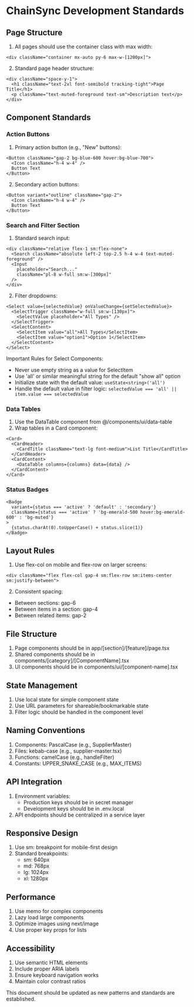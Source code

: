 # ChainSync Development Standards

## Page Structure
1. All pages should use the container class with max width:
```tsx
<div className="container mx-auto py-6 max-w-[1200px]">
```

2. Standard page header structure:
```tsx
<div className="space-y-1">
  <h1 className="text-2xl font-semibold tracking-tight">Page Title</h1>
  <p className="text-muted-foreground text-sm">Description text</p>
</div>
```

## Component Standards

### Action Buttons
1. Primary action button (e.g., "New" buttons):
```tsx
<Button className="gap-2 bg-blue-600 hover:bg-blue-700">
  <Icon className="h-4 w-4" />
  Button Text
</Button>
```

2. Secondary action buttons:
```tsx
<Button variant="outline" className="gap-2">
  <Icon className="h-4 w-4" />
  Button Text
</Button>
```

### Search and Filter Section
1. Standard search input:
```tsx
<div className="relative flex-1 sm:flex-none">
  <Search className="absolute left-2 top-2.5 h-4 w-4 text-muted-foreground" />
  <Input
    placeholder="Search..."
    className="pl-8 w-full sm:w-[300px]"
  />
</div>
```

2. Filter dropdowns:
```tsx
<Select value={selectedValue} onValueChange={setSelectedValue}>
  <SelectTrigger className="w-full sm:w-[130px]">
    <SelectValue placeholder="All Types" />
  </SelectTrigger>
  <SelectContent>
    <SelectItem value="all">All Types</SelectItem>
    <SelectItem value="option1">Option 1</SelectItem>
  </SelectContent>
</Select>
```

Important Rules for Select Components:
- Never use empty string as a value for SelectItem
- Use 'all' or similar meaningful string for the default "show all" option
- Initialize state with the default value: `useState<string>('all')`
- Handle the default value in filter logic: `selectedValue === 'all' || item.value === selectedValue`

### Data Tables
1. Use the DataTable component from @/components/ui/data-table
2. Wrap tables in a Card component:
```tsx
<Card>
  <CardHeader>
    <CardTitle className="text-lg font-medium">List Title</CardTitle>
  </CardHeader>
  <CardContent>
    <DataTable columns={columns} data={data} />
  </CardContent>
</Card>
```

### Status Badges
```tsx
<Badge 
  variant={status === 'active' ? 'default' : 'secondary'}
  className={status === 'active' ? 'bg-emerald-500 hover:bg-emerald-600' : 'bg-muted'}
>
  {status.charAt(0).toUpperCase() + status.slice(1)}
</Badge>
```

## Layout Rules
1. Use flex-col on mobile and flex-row on larger screens:
```tsx
<div className="flex flex-col gap-4 sm:flex-row sm:items-center sm:justify-between">
```

2. Consistent spacing:
- Between sections: gap-6
- Between items in a section: gap-4
- Between related items: gap-2

## File Structure
1. Page components should be in app/[section]/[feature]/page.tsx
2. Shared components should be in components/[category]/[ComponentName].tsx
3. UI components should be in components/ui/[component-name].tsx

## State Management
1. Use local state for simple component state
2. Use URL parameters for shareable/bookmarkable state
3. Filter logic should be handled in the component level

## Naming Conventions
1. Components: PascalCase (e.g., SupplierMaster)
2. Files: kebab-case (e.g., supplier-master.tsx)
3. Functions: camelCase (e.g., handleFilter)
4. Constants: UPPER_SNAKE_CASE (e.g., MAX_ITEMS)

## API Integration
1. Environment variables:
   - Production keys should be in secret manager
   - Development keys should be in .env.local
2. API endpoints should be centralized in a service layer

## Responsive Design
1. Use sm: breakpoint for mobile-first design
2. Standard breakpoints:
   - sm: 640px
   - md: 768px
   - lg: 1024px
   - xl: 1280px

## Performance
1. Use memo for complex components
2. Lazy load large components
3. Optimize images using next/image
4. Use proper key props for lists

## Accessibility
1. Use semantic HTML elements
2. Include proper ARIA labels
3. Ensure keyboard navigation works
4. Maintain color contrast ratios

This document should be updated as new patterns and standards are established. 
